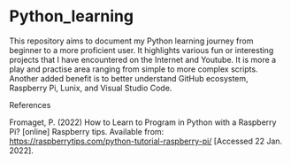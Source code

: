 # Python_learning

This repository aims to document my Python learning journey from beginner to a more proficient user. 
It highlights various fun or interesting projects that I have encountered on the Internet and Youtube.
It is more a play and practise area ranging from simple to more complex scripts.
Another added benefit is to better understand GitHub ecosystem, Raspberry Pi, Lunix, and Visual Studio Code.

References

Fromaget, P. (2022) How to Learn to Program in Python with a Raspberry Pi? [online] Raspberry tips. Available from: https://raspberrytips.com/python-tutorial-raspberry-pi/ [Accessed 22 Jan. 2022].
‌
